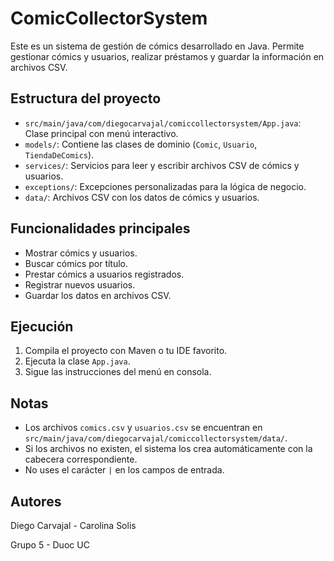 # ComicCollectorSystem

Este es un sistema de gestión de cómics desarrollado en Java. Permite gestionar cómics y usuarios, realizar préstamos y guardar la información en archivos CSV.

## Estructura del proyecto

- `src/main/java/com/diegocarvajal/comiccollectorsystem/App.java`: Clase principal con menú interactivo.
- `models/`: Contiene las clases de dominio (`Comic`, `Usuario`, `TiendaDeComics`).
- `services/`: Servicios para leer y escribir archivos CSV de cómics y usuarios.
- `exceptions/`: Excepciones personalizadas para la lógica de negocio.
- `data/`: Archivos CSV con los datos de cómics y usuarios.

## Funcionalidades principales

- Mostrar cómics y usuarios.
- Buscar cómics por título.
- Prestar cómics a usuarios registrados.
- Registrar nuevos usuarios.
- Guardar los datos en archivos CSV.

## Ejecución

1. Compila el proyecto con Maven o tu IDE favorito.
2. Ejecuta la clase `App.java`.
3. Sigue las instrucciones del menú en consola.

## Notas

- Los archivos `comics.csv` y `usuarios.csv` se encuentran en `src/main/java/com/diegocarvajal/comiccollectorsystem/data/`.
- Si los archivos no existen, el sistema los crea automáticamente con la cabecera correspondiente.
- No uses el carácter `|` en los campos de entrada.

## Autores

Diego Carvajal - Carolina Solis

Grupo 5 - Duoc UC